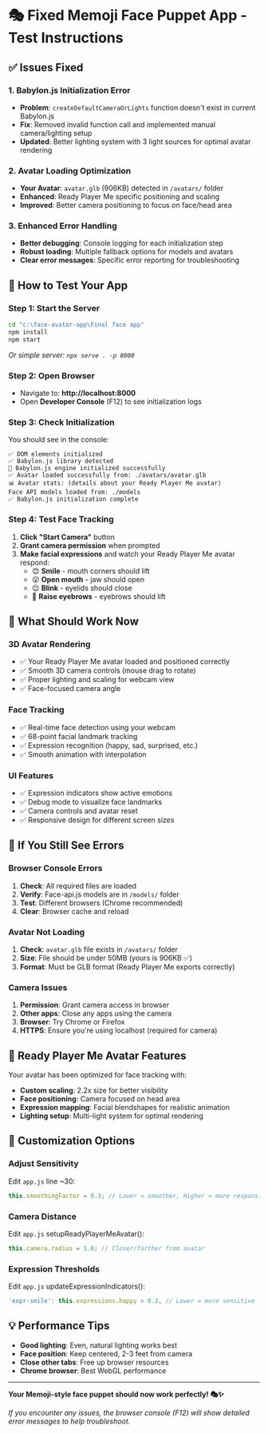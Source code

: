 # 🎭 Fixed Memoji Face Puppet App - Test Instructions

## ✅ **Issues Fixed**

### 1. **Babylon.js Initialization Error**
- **Problem**: `createDefaultCameraOrLights` function doesn't exist in current Babylon.js
- **Fix**: Removed invalid function call and implemented manual camera/lighting setup
- **Updated**: Better lighting system with 3 light sources for optimal avatar rendering

### 2. **Avatar Loading Optimization**
- **Your Avatar**: `avatar.glb` (906KB) detected in `/avatars/` folder
- **Enhanced**: Ready Player Me specific positioning and scaling
- **Improved**: Better camera positioning to focus on face/head area

### 3. **Enhanced Error Handling**
- **Better debugging**: Console logging for each initialization step
- **Robust loading**: Multiple fallback options for models and avatars
- **Clear error messages**: Specific error reporting for troubleshooting

## 🚀 **How to Test Your App**

### **Step 1: Start the Server**
```cmd
cd "c:\face-avatar-app\Final face app"
npm install
npm start
```
*Or simple server: `npx serve . -p 8000`*

### **Step 2: Open Browser**
- Navigate to: **http://localhost:8000**
- Open **Developer Console** (F12) to see initialization logs

### **Step 3: Check Initialization**
You should see in the console:
```
✅ DOM elements initialized
✅ Babylon.js library detected  
🚀 Babylon.js engine initialized successfully
✅ Avatar loaded successfully from: ./avatars/avatar.glb
📊 Avatar stats: (details about your Ready Player Me avatar)
Face API models loaded from: ./models
✅ Babylon.js initialization complete
```

### **Step 4: Test Face Tracking**
1. **Click "Start Camera"** button
2. **Grant camera permission** when prompted
3. **Make facial expressions** and watch your Ready Player Me avatar respond:
   - 😊 **Smile** - mouth corners should lift
   - 😮 **Open mouth** - jaw should open
   - 😉 **Blink** - eyelids should close
   - 🤨 **Raise eyebrows** - eyebrows should lift

## 🎯 **What Should Work Now**

### **3D Avatar Rendering**
- ✅ Your Ready Player Me avatar loaded and positioned correctly
- ✅ Smooth 3D camera controls (mouse drag to rotate)
- ✅ Proper lighting and scaling for webcam view
- ✅ Face-focused camera angle

### **Face Tracking**
- ✅ Real-time face detection using your webcam
- ✅ 68-point facial landmark tracking
- ✅ Expression recognition (happy, sad, surprised, etc.)
- ✅ Smooth animation with interpolation

### **UI Features**
- ✅ Expression indicators show active emotions
- ✅ Debug mode to visualize face landmarks
- ✅ Camera controls and avatar reset
- ✅ Responsive design for different screen sizes

## 🐛 **If You Still See Errors**

### **Browser Console Errors**
1. **Check**: All required files are loaded
2. **Verify**: Face-api.js models are in `/models/` folder
3. **Test**: Different browsers (Chrome recommended)
4. **Clear**: Browser cache and reload

### **Avatar Not Loading**
1. **Check**: `avatar.glb` file exists in `/avatars/` folder
2. **Size**: File should be under 50MB (yours is 906KB ✅)
3. **Format**: Must be GLB format (Ready Player Me exports correctly)

### **Camera Issues**
1. **Permission**: Grant camera access in browser
2. **Other apps**: Close any apps using the camera
3. **Browser**: Try Chrome or Firefox
4. **HTTPS**: Ensure you're using localhost (required for camera)

## 🎨 **Ready Player Me Avatar Features**

Your avatar has been optimized for face tracking with:
- **Custom scaling**: 2.2x size for better visibility
- **Face positioning**: Camera focused on head area
- **Expression mapping**: Facial blendshapes for realistic animation
- **Lighting setup**: Multi-light system for optimal rendering

## 🔧 **Customization Options**

### **Adjust Sensitivity**
Edit `app.js` line ~30:
```javascript
this.smoothingFactor = 0.3; // Lower = smoother, Higher = more responsive
```

### **Camera Distance**
Edit `app.js` setupReadyPlayerMeAvatar():
```javascript
this.camera.radius = 1.8; // Closer/farther from avatar
```

### **Expression Thresholds**
Edit `app.js` updateExpressionIndicators():
```javascript
'expr-smile': this.expressions.happy > 0.3, // Lower = more sensitive
```

## 💡 **Performance Tips**

- **Good lighting**: Even, natural lighting works best
- **Face position**: Keep centered, 2-3 feet from camera
- **Close other tabs**: Free up browser resources
- **Chrome browser**: Best WebGL performance

---

**Your Memoji-style face puppet should now work perfectly! 🎭✨**

*If you encounter any issues, the browser console (F12) will show detailed error messages to help troubleshoot.*
